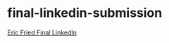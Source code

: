 # final-linkedin-submission

<!--- In the text below, please replace "Your Name" with your name, and provide a link to your LinkedIn in the parenthesis. --->

[Eric Fried Final LinkedIn](https://www.linkedin.com/in/eric-fried-)
